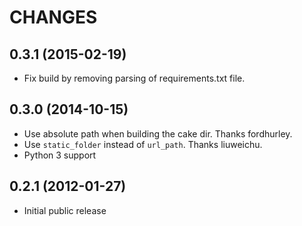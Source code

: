 # CHANGES

## 0.3.1 (2015-02-19)

- Fix build by removing parsing of requirements.txt file.

## 0.3.0 (2014-10-15)

- Use absolute path when building the cake dir. Thanks fordhurley.
- Use `static_folder` instead of `url_path`. Thanks liuweichu.
- Python 3 support

## 0.2.1 (2012-01-27)

- Initial public release
